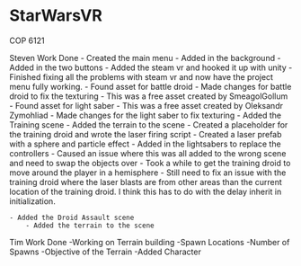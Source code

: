 # StarWarsVR
COP 6121

Steven Work Done 
    - Created the main menu
        - Added in the background
        - Added in the two buttons
        - Added the steam vr and hooked it up with unity
	- Finished fixing all the problems with steam vr and now have the project menu fully working.
    - Found asset for battle droid
        - Made changes for battle droid to fix the texturing
        - This was a free asset created by SmeagolGollum
    - Found asset for light saber
        - This was a free asset created by Oleksandr Zymohliad
        - Made changes for the light saber to fix texturing
    - Added the Training scene
        - Added the terrain to the scene
	- Created a placeholder for the training droid and wrote the laser firing script
	- Created a laser prefab with a sphere and particle effect
	- Added in the lightsabers to replace the controllers
	- Caused an issue where this was all added to the wrong scene and need to swap the objects over
	- Took a while to get the training droid to move around the player in a hemisphere
		- Still need to fix an issue with the training droid where the laser blasts are from other areas than the 
		current location of the training droid. I think this has to do with the delay inherit in initialization.
	
    - Added the Droid Assault scene
        - Added the terrain to the scene

Tim Work Done
	-Working on Terrain building
		-Spawn Locations
		-Number of Spawns
		-Objective of the Terrain
	-Added Character
